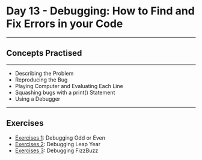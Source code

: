 # Day 13 - Debugging: How to Find and Fix Errors in your Code
___
## Concepts Practised
___
* Describing the Problem
* Reproducing the Bug
* Playing Computer and Evaluating Each Line
* Squashing bugs with a print() Statement
* Using a Debugger
___
## Exercises
* [Exercises 1](https://github.com/Bohdan-B-PRO/100-Days_of_Code/tree/master/Day-13/Exercise%201%20-%20Debugging%20Odd%20or%20Even): Debugging Odd or Even
* [Exercises 2](https://github.com/Bohdan-B-PRO/100-Days_of_Code/tree/master/Day-13/Exercise%202%20-%20Debugging%20Leap%20Year): Debugging Leap Year
* [Exercises 3](https://github.com/Bohdan-B-PRO/100-Days_of_Code/tree/master/Day-13/Exercise%203%20-%20Debugging%20FizzBuzz): Debugging FizzBuzz